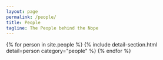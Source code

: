 ```yaml
---
layout: page
permalink: /people/
title: People
tagline: The People behind the Nope
---
```


{% for person in site.people %}
{% include detail-section.html detail=person category="people" %}
{% endfor %}
